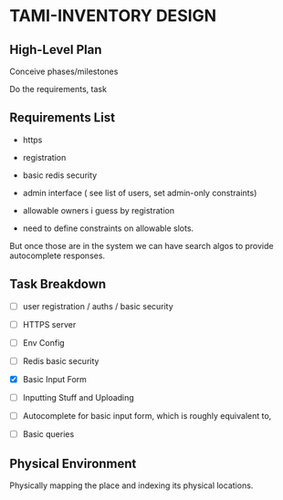 














# TAMI-INVENTORY DESIGN




## High-Level Plan

Conceive phases/milestones

Do the requirements, task


## Requirements List

- https

- registration

- basic redis security

- admin interface ( see list of users, set admin-only constraints)


- allowable owners i guess by registration

- need to define constraints on allowable slots.

But once those are in the system we can have search algos to provide autocomplete responses.






## Task Breakdown


- [ ] user registration / auths / basic security
- [ ] HTTPS server
- [ ] Env Config
- [ ] Redis basic security

- [x] Basic Input Form
- [ ] Inputting Stuff and Uploading
- [ ] Autocomplete for basic input form, which is roughly equivalent to,
- [ ] Basic queries




## Physical Environment

Physically mapping the place and indexing its physical locations.
